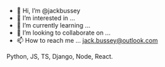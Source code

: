 - 👋 Hi, I’m @jackbussey
- 👀 I’m interested in ...
- 🌱 I’m currently learning ...
- 💞️ I’m looking to collaborate on ...
- 📫 How to reach me ... jack.bussey@outlook.com

Python, JS, TS, Django, Node, React.

<!---
jackbussey/jackbussey is a ✨ special ✨ repository because its `README.md` (this file) appears on your GitHub profile.
You can click the Preview link to take a look at your changes.
--->
